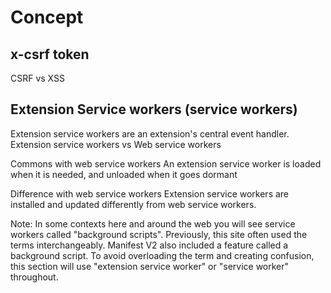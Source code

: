 # Concept

## x-csrf token

CSRF vs XSS

## Extension Service workers (service workers)

Extension service workers are an extension's central event handler.
Extension service workers vs Web service workers

Commons with web service workers
An extension service worker is loaded when it is needed, and unloaded when it goes dormant

Difference with web service workers
Extension service workers are installed and updated differently from web service workers.

Note: In some contexts here and around the web you will see service workers called "background scripts". Previously, this site often used the terms interchangeably. Manifest V2 also included a feature called a background script. To avoid overloading the term and creating confusion, this section will use "extension service worker" or "service worker" throughout.
